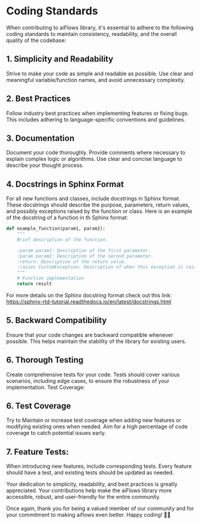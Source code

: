 # Coding Standards
When contributing to aiFlows library, it's essential to adhere to the following coding standards to maintain consistency, readability, and the overall quality of the codebase:

## 1. Simplicity and Readability

Strive to make your code as simple and readable as possible. Use clear and meaningful variable/function names, and avoid unnecessary complexity.
## 2. Best Practices

Follow industry best practices when implementing features or fixing bugs. This includes adhering to language-specific conventions and guidelines.
## 3. Documentation

Document your code thoroughly. Provide comments where necessary to explain complex logic or algorithms. Use clear and concise language to describe your thought process.

## 4. Docstrings in Sphinx Format

For all new functions and classes, include docstrings in Sphinx format. These docstrings should describe the purpose, parameters, return values, and possibly exceptions raised by the function or class. Here is an example of the docstring of a function in th Sphinx format:

```python
def example_function(param1, param2):
    """
    Brief description of the function.

    :param param1: Description of the first parameter.
    :param param2: Description of the second parameter.
    :return: Description of the return value.
    :raises CustomException: Description of when this exception is raised.
    """
    # Function implementation
    return result
```
For more details on the Sphinx docstring format check out this link: https://sphinx-rtd-tutorial.readthedocs.io/en/latest/docstrings.html

## 5. Backward Compatibility

Ensure that your code changes are backward compatible whenever possible. This helps maintain the stability of the library for existing users.

## 6. Thorough Testing

Create comprehensive tests for your code. Tests should cover various scenarios, including edge cases, to ensure the robustness of your implementation.
Test Coverage:

## 6. Test Coverage

Try to Maintain or increase test coverage when adding new features or modifying existing ones when needed. Aim for a high percentage of code coverage to catch potential issues early.


## 7. Feature Tests:

When introducing new features, include corresponding tests. Every feature should have a test, and existing tests should be updated as needed.

Your dedication to simplicity, readability, and best practices is greatly appreciated. Your contributions help make the aiFlows library more accessible, robust, and user-friendly for the entire community.

Once again, thank you for being a valued member of our community and for your commitment to making aiflows even better. Happy coding! 🚀🌟